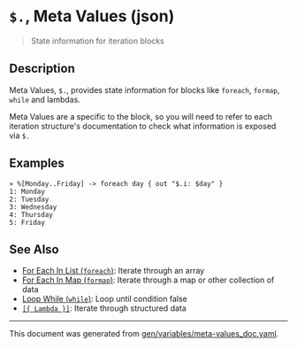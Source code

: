 # `$.`, Meta Values (json)

> State information for iteration blocks

## Description

Meta Values, `$.`, provides state information for blocks like `foreach`,
`formap`, `while` and lambdas.

Meta Values are a specific to the block, so you will need to refer to each
iteration structure's documentation to check what information is exposed via
`$.`

## Examples

```
» %[Monday..Friday] -> foreach day { out "$.i: $day" }
1: Monday
2: Tuesday
3: Wednesday
4: Thursday
5: Friday
```

## See Also

* [For Each In List (`foreach`)](../commands/foreach.md):
  Iterate through an array
* [For Each In Map (`formap`)](../commands/formap.md):
  Iterate through a map or other collection of data
* [Loop While (`while`)](../commands/while.md):
  Loop until condition false
* [`[{ Lambda }]`](../parser/lambda.md):
  Iterate through structured data

<hr/>

This document was generated from [gen/variables/meta-values_doc.yaml](https://github.com/lmorg/murex/blob/master/gen/variables/meta-values_doc.yaml).